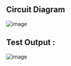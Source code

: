 ## Circuit Diagram


![image](https://user-images.githubusercontent.com/101162762/168478318-0e44f2a6-bd94-498b-8ebd-371551f715ac.png)





## Test Output :


![image](https://user-images.githubusercontent.com/101162762/168478486-393460f2-0734-4f36-b214-8da55d732a09.png)

